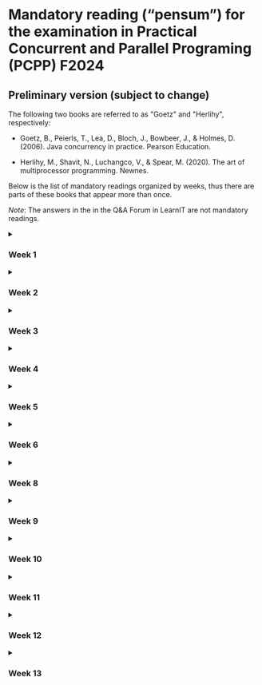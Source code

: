 # Mandatory reading (“pensum”) for the examination in Practical Concurrent and Parallel Programing (PCPP) F2024

## Preliminary version (subject to change)

The following two books are referred to as "Goetz" and "Herlihy", respectively:

* Goetz, B., Peierls, T., Lea, D., Bloch, J., Bowbeer, J., & Holmes, D. (2006). Java concurrency in practice. Pearson Education.

* Herlihy, M., Shavit, N., Luchangco, V., & Spear, M. (2020). The art of multiprocessor programming. Newnes. 

Below is the list of mandatory readings organized by weeks, thus there are parts of these books that appear more than once.

<i>Note</i>: The answers in the in the Q&A Forum in LearnIT are not mandatory readings.

<details>
<summary><h3>Week 1</h3></summary>

- Goetz:
  * Chapter 1, complete
  * Chapter 2, complete except Section 2.5
  * Chapter 16, Section 16.1.3
  
- Herlihy:
  * Chapter 1, Sections 1.1 to 1.2
  * Chapter 2, Sections 2.1 to 2.4, and 2.6 (omit the details of proofs)
  * Chapter 7, Section 7.1
  
- Staunstrup & Pardo:
  * [Concurrency note](https://github.itu.dk/jst/PCPP2024-Public/blob/main/week01/concurrency-note/concurrencyPCPP.pdf)
</details>

<details>
<summary><h3>Week 2</h3></summary>

- Goetz:
  * Chapter 2, sections 2.3 and 2.4. 
  * Chapter 3, complete.
  * Chapter 16, sections 16.1.2 and 16.2.
  
- Herlihy:
  * Chapter 8, complete.
  
</details>

<details>

<summary><h3>Week 3</h3></summary>

- Goetz:
  * Chapter 3, sections 3.4 and 3.5. 
  * Chapter 4, complete.
  * Chapter 5, complete.
  
</details>

<details>

<summary><h3>Week 4</h3></summary>

* Goetz:
  * Chapter 12, complete.
  
</details>

<details>

<summary><h3>Week 5</h3></summary>

- Goetz:
  * Chapter 15, complete.

- Herlihy:
  * Chapter 3, section 3.8.
  * Chapter 10, sections 10.5 and 10.6.
  * Chapter 11, sections 11.1 and 11.2.
  
</details>

<details>

<summary><h3>Week 6</h3></summary>


- Herlihy:
  * Chapter 3, complete.

- Leslie Lamport:
  * [How to Make a Multiprocessor Computer That Correctly Executes Multiprocess Programs](https://www.microsoft.com/en-us/research/uploads/prod/2016/12/How-to-Make-a-Multiprocessor-Computer-That-Correctly-Executes-Multiprocess-Programs.pdf). IEEE Transactions on Computers C-28. 1979.

  
</details>



<details>
<summary><h3>Week 8</h3></summary>

- Peter Sestoft:
  - [Microbenchmarks in Java and C sharp](https://github.itu.dk/jst/PCPP2023-public/blob/master/week03/benchmarkingNotes.pdf). Except for sections 9-12.
  
</details>

<details>
<summary><h3>Week 9</h3></summary>

- [Java documentation of Executors](https://docs.oracle.com/javase/tutorial/essential/concurrency/executors.html)

- [Java documentation of Concurrent Hash Map](https://docs.oracle.com/javase/8/docs/api/java/util/concurrent/ConcurrentHashMap.html)

- Goetz:
  * Chapter 5, complete.
  * Chapter 6, sections 6.2, 6.3 (up to 6.3.4).
  * Chapter 11, complete.
  
</details>


<details>
<summary><h3>Week 10</h3></summary>

- Java Tutorials:
  * [Aggregate Operations](https://docs.oracle.com/javase/tutorial/collections/streams/index.html), and its two subsections [Reduction](https://docs.oracle.com/javase/tutorial/collections/streams/reduction.html) and [Parallelism](https://docs.oracle.com/javase/tutorial/collections/streams/parallelism.html).

- Peter Sestoft. [Java Precisely 3rd edition](https://github.itu.dk/jst/PCPP2023-Public/blob/main/week10/reading-material/javaprecisely-3rd-draft-streams.pdf):
  * Sections 24.

- [Introduction to Java 8 Parallel Stream](https://medium.com/javarevisited/java-8-parallel-stream-java2blog-e1254e593763)

- [Introduction to RxJava](https://www.baeldung.com/rx-java)

</details>



<details>
<summary><h3>Week 11</h3></summary>

* [Java Sockets](https://docs.oracle.com/javase/tutorial/networking/sockets/index.html)
* [Oracle's documentation of HttpURlConnection](https://docs.oracle.com/javase/tutorial/networking/urls/readingURL.html)

</details>

<details>
<summary><h3>Week 12</h3></summary>

* Gul A. Agha. [Actors: A Model Of Concurrent Computation In Distributed Systems](http://dspace.mit.edu/handle/1721.1/6952). MIT Press 1985:
  * Chapter 2, complete.

* Learn You Some Erlang for Great Good!
  * [The Hitchhiker's Guide to Concurrency](https://learnyousomeerlang.com/the-hitchhikers-guide-to-concurrency)
  * [More On Multiprocessing](https://learnyousomeerlang.com/more-on-multiprocessing)
  

* Erlang official documentation (for version OTP 26) 
  * [Chapter 3 - Concurrent Programming](https://www.erlang.org/docs/26/getting_started/conc_prog)

</details>

<details>
<summary><h3>Week 13</h3></summary>

* Learn You Some Erlang for Great Good!
  * [Errors and Processes](https://learnyousomeerlang.com/errors-and-processes)
  * [Designing a Concurrent Application](https://learnyousomeerlang.com/designing-a-concurrent-application)

</details>
